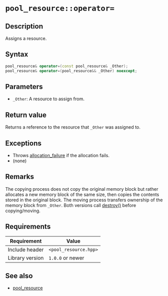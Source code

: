 # `pool_resource::operator=`

## Description

Assigns a resource.

## Syntax

```cpp
pool_resource& operator=(const pool_resource& _Other);
pool_resource& operator=(pool_resource&& _Other) noexcept;
```

## Parameters

- `_Other`: A resource to assign from.

## Return value

Returns a reference to the resource that `_Other` was assigned to.

## Exceptions

* Throws [allocation_failure](../exception/allocation_failure.md) if the allocation fails.
* (none)

## Remarks

The copying process does not copy the original memory block but rather allocates a new memory block of the same size, then copies the contents stored in the original block. The moving process transfers ownership of the memory block from `_Other`. Both versions call [destroy()](pool_resource-destroy.md) before copying/moving.

## Requirements

| Requirement     | Value                 |
|-----------------|-----------------------|
| Include header  | `<pool_resource.hpp>` |
| Library version | `1.0.0` or newer      |

## See also

- [pool_resource](pool_resource.md)